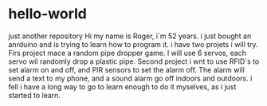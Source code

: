 # hello-world
just another repository
Hi my name is Roger, i´m 52 years. i just bought an anrduino and is trying to learn how to program it.
i have two projets i will try.
Firs project mace a random pipe dropper game. I will use 6 servos, each servo wil randomly drop a plastic pipe.
Second project i wnt to use RFID´s to set alarm on and off, and PIR sensors to set the alarm off. The alarm will send a text to my phone, and a sound alarm go off indoors and outdoors.
i fell i have a long way to go to learn enough to do it myselves, as i just started to learn.
